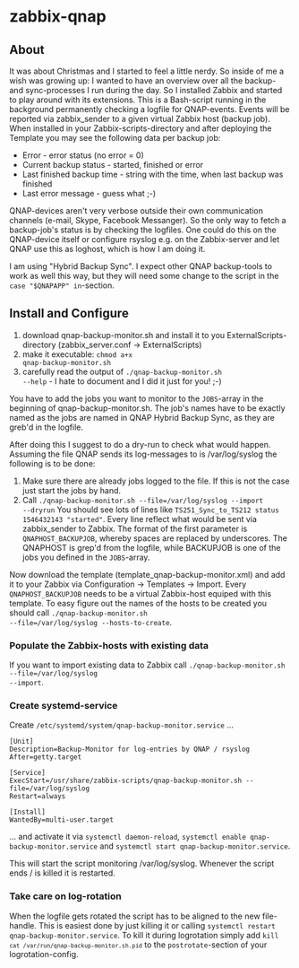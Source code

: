 # zabbix-qnap

## About
It was about Christmas and I started to feel a little nerdy. So inside of me a wish was growing up: I wanted to have an overview over all the backup- and sync-processes I run during the day. So I installed Zabbix and started to play around with its extensions. This is a Bash-script running in the background permanently checking a logfile for QNAP-events. Events will be reported via zabbix_sender to a given virtual Zabbix host (backup job). When installed in your Zabbix-scripts-directory and after deploying the Template you may see the following data per backup job:
* Error - error status (no error = 0)
* Current backup status - started, finished or error
* Last finished backup time - string with the time, when last backup was finished
* Last error message - guess what ;-)

QNAP-devices aren't very verbose outside their own communication channels (e-mail, Skype, Facebook Messanger). So the only way to fetch a backup-job's status is by checking the logfiles. One could do this on the QNAP-device itself or configure rsyslog e.g. on the Zabbix-server and let QNAP use this as loghost, which is how I am doing it.

I am using "Hybrid Backup Sync". I expect other QNAP backup-tools to work as well this way, but they will need some change to the script in the <code>case "$QNAPAPP" in</code>-section.

## Install and Configure
1. download qnap-backup-monitor.sh and install it to you ExternalScripts-directory (zabbix_server.conf -> ExternalScripts)
2. make it executable: <code>chmod a+x qnap-backup-monitor.sh</code>
3. carefully read the output of <code>./qnap-backup-monitor.sh --help</code> - I hate to document and I did it just for you! ;-)

You have to add the jobs you want to monitor to the <code>JOBS</code>-array in the beginning of qnap-backup-monitor.sh. The job's names have to be exactly named as the jobs are named in QNAP Hybrid Backup Sync, as they are greb'd in the logfile.

After doing this I suggest to do a dry-run to check what would happen. Assuming the file QNAP sends its log-messages to is /var/log/syslog the following is to be done:
1. Make sure there are already jobs logged to the file. If this is not the case just start the jobs by hand.
2. Call <code>./qnap-backup-monitor.sh --file=/var/log/syslog --import --dryrun</code>
You should see lots of lines like <code>TS251_Sync_to_TS212 status 1546432143 "started"</code>. Every line reflect what would be sent via zabbix_sender to Zabbix. The format of the first parameter is <code>QNAPHOST_BACKUPJOB</code>, whereby spaces are replaced by underscores. The QNAPHOST is grep'd from the logfile, while BACKUPJOB is one of the jobs you defined in the <code>JOBS</code>-array.

Now download the template (template_qnap-backup-monitor.xml) and add it to your Zabbix via Configuration -> Templates -> Import. Every <code>QNAPHOST_BACKUPJOB</code> needs to be a virtual Zabbix-host equiped with this template. To easy figure out the names of the hosts to be created you should call <code>./qnap-backup-monitor.sh --file=/var/log/syslog --hosts-to-create</code>.

### Populate the Zabbix-hosts with existing data
If you want to import existing data to Zabbix call <code>./qnap-backup-monitor.sh --file=/var/log/syslog --import</code>. 

### Create systemd-service
Create <code>/etc/systemd/system/qnap-backup-monitor.service</code> ...
```
[Unit]
Description=Backup-Monitor for log-entries by QNAP / rsyslog
After=getty.target

[Service]
ExecStart=/usr/share/zabbix-scripts/qnap-backup-monitor.sh --file=/var/log/syslog
Restart=always

[Install]
WantedBy=multi-user.target
```
... and activate it via <code>systemctl daemon-reload</code>, <code>systemctl enable qnap-backup-monitor.service</code> and <code>systemctl start qnap-backup-monitor.service</code>.

This will start the script monitoring /var/log/syslog. Whenever the script ends / is killed it is restarted.

### Take care on log-rotation
When the logfile gets rotated the script has to be aligned to the new file-handle. This is easiest done by just killing it or calling <code>systemctl restart qnap-backup-monitor.service</code>. To kill it during logrotation simply add <code>kill `cat /var/run/qnap-backup-monitor.sh.pid`</code> to the <code>postrotate</code>-section of your logrotation-config.
